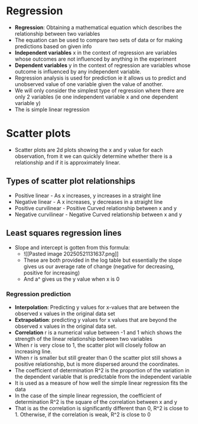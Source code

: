 # Regression
- **Regression**: Obtaining a mathematical equation which describes the relationship between two variables
- The equation can be used to compare two sets of data or for making predictions based on given info 
- **Independent variables** x in the context of regression are variables whose outcomes are not influenced by anything in the experiment
- **Dependent variables** y in the context of regression are variables whose outcome is influenced by any independent variable.
- Regression analysis is used for prediction ie it allows us to predict and unobserved value of one variable given the value of another.
- We will only consider the simplest type of regression where there are only 2 variables (ie one independent variable x and one dependent variable y)
- The is simple linear regression
# Scatter plots
- Scatter plots are 2d plots showing the x and y value for each observation, from it we can quickly determine whether there is  a relationship and if it is approximately linear.
## Types of scatter plot relationships
- Positive linear - As x increases, y increases in a straight line
- Negative linear - A x increases, y decreases in a straight line
- Positive curvilinear - Positive Curved relationship between x and y
- Negative curvilinear - Negative Curved relationship between x and y


## Least squares regression lines
- Slope and intercept is gotten from this formula:
	- ![[Pasted image 20250521131637.png]]
	- These are both provided in the log table but essentially the slope gives us our average rate of change (negative for decreasing, positive for increasing)
	- And a^ gives us the y value when x is 0
### Regression prediction
- **Interpolation**: Predicting y values for x-values that are between the observed x values in the original data set
- **Extrapolation**: predicting y values for x values that are beyond the observed x values in the original data set.
- **Correlation** r is a numerical value between -1 and 1 which shows the strength of the linear relationship between two variables
- When r is very close to 1, the scatter plot will closely follow an increasing line. 
- When r is smaller but still greater than 0 the scatter plot still shows a positive relationship, but is more 
  dispersed around the coordinates.
- The coefficient of determination R^2 is the proportion of the variation in the dependent variable that is predictable from the independent variable
- It is used as a measure of how well the simple linear regression fits the data
- In the case of the simple linear regression, the coefficient of determination R^2 is the square of the correlation between x and y 
- That is as the correlation is significantly different than 0, R^2 is close to 1. Otherwise, if the correlation is weak, R^2 is close to 0
